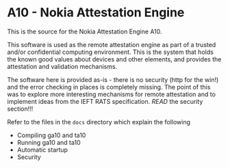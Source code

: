 # A10 - Nokia Attestation Engine

This is the source for the Nokia Attestation Engine A10.

This software is used as the remote attestation engine as part of a trusted and/or confidential computing environment. This is the system that holds the known good values about devices and other elements, and provides the attestation and validation mechanisms.

The software here is provided as-is - there is no security (http for the win!) and the error checking in places is completely missing. The point of this was to explore more interesting mechanisms for remote attestation and to implement ideas from the IEFT RATS specification. *READ* the security section!!!

Refer to the files in the `docs` directory which explain the following

   * Compiling ga10 and ta10
   * Running ga10 and ta10
   * Automatic startup
   * Security
